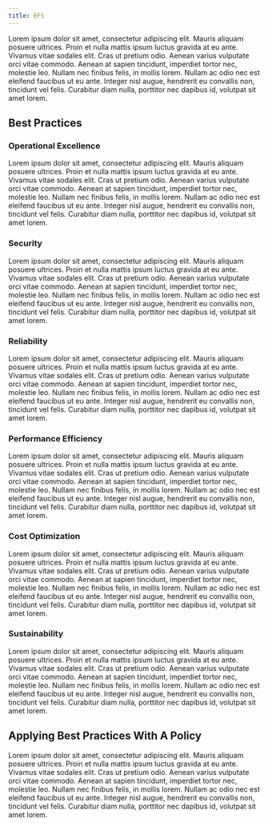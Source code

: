 ```yaml
---
title: EFS
---
```


Lorem ipsum dolor sit amet, consectetur adipiscing elit. Mauris aliquam posuere ultrices. Proin et nulla mattis ipsum luctus gravida at eu ante. Vivamus vitae sodales elit. Cras ut pretium odio. Aenean varius vulputate orci vitae commodo. Aenean at sapien tincidunt, imperdiet tortor nec, molestie leo. Nullam nec finibus felis, in mollis lorem. Nullam ac odio nec est eleifend faucibus ut eu ante. Integer nisl augue, hendrerit eu convallis non, tincidunt vel felis. Curabitur diam nulla, porttitor nec dapibus id, volutpat sit amet lorem.

<!--more-->

## Best Practices

### Operational Excellence

Lorem ipsum dolor sit amet, consectetur adipiscing elit. Mauris aliquam posuere ultrices. Proin et nulla mattis ipsum luctus gravida at eu ante. Vivamus vitae sodales elit. Cras ut pretium odio. Aenean varius vulputate orci vitae commodo. Aenean at sapien tincidunt, imperdiet tortor nec, molestie leo. Nullam nec finibus felis, in mollis lorem. Nullam ac odio nec est eleifend faucibus ut eu ante. Integer nisl augue, hendrerit eu convallis non, tincidunt vel felis. Curabitur diam nulla, porttitor nec dapibus id, volutpat sit amet lorem.

### Security

Lorem ipsum dolor sit amet, consectetur adipiscing elit. Mauris aliquam posuere ultrices. Proin et nulla mattis ipsum luctus gravida at eu ante. Vivamus vitae sodales elit. Cras ut pretium odio. Aenean varius vulputate orci vitae commodo. Aenean at sapien tincidunt, imperdiet tortor nec, molestie leo. Nullam nec finibus felis, in mollis lorem. Nullam ac odio nec est eleifend faucibus ut eu ante. Integer nisl augue, hendrerit eu convallis non, tincidunt vel felis. Curabitur diam nulla, porttitor nec dapibus id, volutpat sit amet lorem.

### Reliability

Lorem ipsum dolor sit amet, consectetur adipiscing elit. Mauris aliquam posuere ultrices. Proin et nulla mattis ipsum luctus gravida at eu ante. Vivamus vitae sodales elit. Cras ut pretium odio. Aenean varius vulputate orci vitae commodo. Aenean at sapien tincidunt, imperdiet tortor nec, molestie leo. Nullam nec finibus felis, in mollis lorem. Nullam ac odio nec est eleifend faucibus ut eu ante. Integer nisl augue, hendrerit eu convallis non, tincidunt vel felis. Curabitur diam nulla, porttitor nec dapibus id, volutpat sit amet lorem.

### Performance Efficiency

Lorem ipsum dolor sit amet, consectetur adipiscing elit. Mauris aliquam posuere ultrices. Proin et nulla mattis ipsum luctus gravida at eu ante. Vivamus vitae sodales elit. Cras ut pretium odio. Aenean varius vulputate orci vitae commodo. Aenean at sapien tincidunt, imperdiet tortor nec, molestie leo. Nullam nec finibus felis, in mollis lorem. Nullam ac odio nec est eleifend faucibus ut eu ante. Integer nisl augue, hendrerit eu convallis non, tincidunt vel felis. Curabitur diam nulla, porttitor nec dapibus id, volutpat sit amet lorem.

### Cost Optimization

Lorem ipsum dolor sit amet, consectetur adipiscing elit. Mauris aliquam posuere ultrices. Proin et nulla mattis ipsum luctus gravida at eu ante. Vivamus vitae sodales elit. Cras ut pretium odio. Aenean varius vulputate orci vitae commodo. Aenean at sapien tincidunt, imperdiet tortor nec, molestie leo. Nullam nec finibus felis, in mollis lorem. Nullam ac odio nec est eleifend faucibus ut eu ante. Integer nisl augue, hendrerit eu convallis non, tincidunt vel felis. Curabitur diam nulla, porttitor nec dapibus id, volutpat sit amet lorem.

### Sustainability

Lorem ipsum dolor sit amet, consectetur adipiscing elit. Mauris aliquam posuere ultrices. Proin et nulla mattis ipsum luctus gravida at eu ante. Vivamus vitae sodales elit. Cras ut pretium odio. Aenean varius vulputate orci vitae commodo. Aenean at sapien tincidunt, imperdiet tortor nec, molestie leo. Nullam nec finibus felis, in mollis lorem. Nullam ac odio nec est eleifend faucibus ut eu ante. Integer nisl augue, hendrerit eu convallis non, tincidunt vel felis. Curabitur diam nulla, porttitor nec dapibus id, volutpat sit amet lorem.

## Applying Best Practices With A Policy

Lorem ipsum dolor sit amet, consectetur adipiscing elit. Mauris aliquam posuere ultrices. Proin et nulla mattis ipsum luctus gravida at eu ante. Vivamus vitae sodales elit. Cras ut pretium odio. Aenean varius vulputate orci vitae commodo. Aenean at sapien tincidunt, imperdiet tortor nec, molestie leo. Nullam nec finibus felis, in mollis lorem. Nullam ac odio nec est eleifend faucibus ut eu ante. Integer nisl augue, hendrerit eu convallis non, tincidunt vel felis. Curabitur diam nulla, porttitor nec dapibus id, volutpat sit amet lorem.